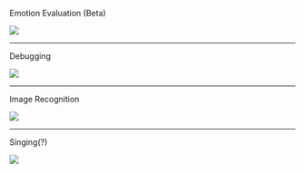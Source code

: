 Emotion Evaluation (Beta)

<img src="https://raw.githubusercontent.com/NullDev/Telegram-AI/master/.src/s10.jpg" /><br>

<hr>

Debugging

<img src="https://raw.githubusercontent.com/NullDev/Telegram-AI/master/.src/s12.jpg" /><br>

<hr>

Image Recognition

<img src="https://raw.githubusercontent.com/NullDev/Telegram-AI/master/.src/s11.jpg" /><br>

<hr>

Singing(?)

<img src="https://raw.githubusercontent.com/NullDev/Telegram-AI/master/.src/s13.jpg" /><br>
